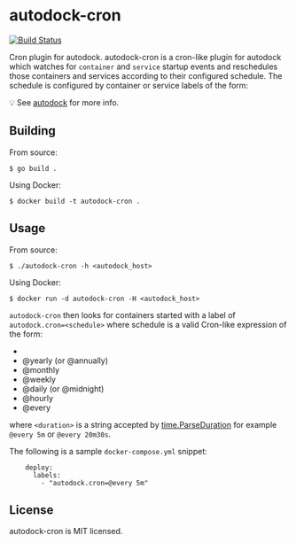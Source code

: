 # autodock-cron

[![Build Status](https://cloud.drone.io/api/badges/prologic/autodock/status.svg)](https://cloud.drone.io/prologic/autodock)

Cron plugin for autodock. autodock-cron is a cron-like plugin for autodock
which watches for `container` and `service` startup events and reschedules
those containers and services according to their configured schedule. The
schedule is configured by container or service labels of the form:

:bulb: See [autodock](https://github.com/prologic/autodock) for more info.


## Building

From source:
```#!bash
$ go build .
```

Using Docker:
```#!bash
$ docker build -t autodock-cron .
```

## Usage

From source:
```#!bash
$ ./autodock-cron -h <autodock_host>
```

Using Docker:
```#!bash
$ docker run -d autodock-cron -H <autodock_host>
```

`autodock-cron` then looks for containers started with a label of
`autodock.cron=<schedule>` where schedule is a valid Cron-like
expression of the form:

- <seconds> <minutes> <hour> <dom> <month> <dow>
- @yearly (or @annually)
- @monthly
- @weekly
- @daily (or @midnight)
- @hourly
- @every <duration>

where `<duration>` is a string accepted by
[time.ParseDuration](http://golang.org/pkg/time/#ParseDuration) for example
`@every 5m` or `@every 20m30s`.

The following is a sample `docker-compose.yml` snippet:
```#!yaml
    deploy:
      labels:
        - "autodock.cron=@every 5m"
```

## License

autodock-cron is MIT licensed.
